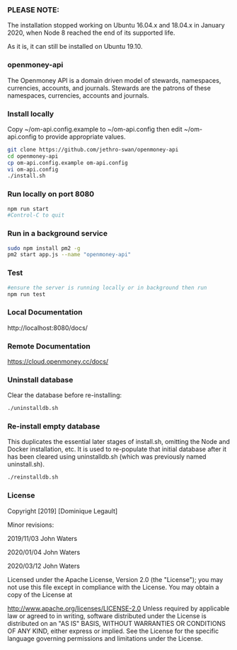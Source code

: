 ### PLEASE NOTE:  

The installation stopped working on Ubuntu 16.04.x and 18.04.x in January 2020, when Node 8 reached the end of its supported life.

As it is, it can still be installed on Ubuntu 19.10.

### openmoney-api

The Openmoney API is a domain driven model of stewards, namespaces, currencies, accounts, and journals.
Stewards are the patrons of these namespaces, currencies, accounts and journals.

### Install locally

Copy
  ~/om-api.config.example
to
  ~/om-api.config
then edit
  ~/om-api.config
to provide appropriate values.

```sh
git clone https://github.com/jethro-swan/openmoney-api
cd openmoney-api
cp om-api.config.example om-api.config
vi om-api.config
./install.sh
```

### Run locally on port 8080
```sh
npm run start
#Control-C to quit
```

### Run in a background service
```sh
sudo npm install pm2 -g
pm2 start app.js --name "openmoney-api"
```

### Test
```sh
#ensure the server is running locally or in background then run
npm run test
```

### Local Documentation
http://localhost:8080/docs/

### Remote Documentation
https://cloud.openmoney.cc/docs/

### Uninstall database

Clear the database before re-installing:

```sh
./uninstalldb.sh
```
### Re-install empty database

This duplicates the essential later stages of install.sh, omitting the Node and Docker installation, etc.
It is used to re-populate that initial database after it has been cleared using uninstalldb.sh (which was previously named uninstall.sh).

```sh
./reinstalldb.sh
```

### License

Copyright [2019] [Dominique Legault]

Minor revisions:

  2019/11/03 John Waters
  
  2020/01/04 John Waters
  
  2020/03/12 John Waters

Licensed under the Apache License, Version 2.0 (the "License"); you may not use this file except in compliance with the License. You may obtain a copy of the License at

http://www.apache.org/licenses/LICENSE-2.0
Unless required by applicable law or agreed to in writing, software distributed under the License is distributed on an "AS IS" BASIS, WITHOUT WARRANTIES OR CONDITIONS OF ANY KIND, either express or implied. See the License for the specific language governing permissions and limitations under the License.
